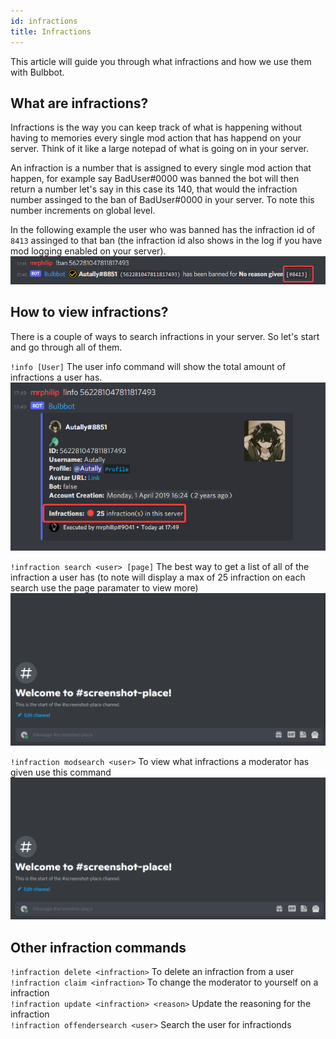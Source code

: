 ```yaml
---
id: infractions
title: Infractions
---
```


This article will guide you through what infractions and how we use them with Bulbbot.

## What are infractions?
Infractions is the way you can keep track of what is happening without having to memories every single mod action that has happend on your server. Think of it like a large notepad of what is going on in your server.

An infraction is a number that is assigned to every single mod action that happen, for example say BadUser#0000 was banned the bot will then return a number let's say in this case its 140, that would the infraction number assinged to the ban of BadUser#0000 in your server. To note this number increments on global level.

In the following example the user who was banned has the infraction id of `8413` assinged to that ban (the infraction id also shows in the log if you have mod logging enabled on your server).
![Showing a ban with the infraction id of 8413](./assets/ModeratingWithBulbbot/Infractions_Inf_Id.png)

## How to view infractions?
There is a couple of ways to search infractions in your server. So let's start and go through all of them.

`!info [User]` The user info command will show the total amount of infractions a user has.  
![Userinfo command with 25 infractions](./assets/ModeratingWithBulbbot/Infraction_Userinfo.png)

`!infraction search <user> [page]` The best way to get a list of all of the infraction a user has (to note will display a max of 25 infraction on each search use the page paramater to view more)
![Infraction search command](./assets/ModeratingWithBulbbot/Infraction_Search.gif)

`!infraction modsearch <user>` To view what infractions a moderator has given use this command
![Infraction mod search command](./assets/ModeratingWithBulbbot/Infraction_Modsearch.gif)

## Other infraction commands
`!infraction delete <infraction>` To delete an infraction from a user  
`!infraction claim <infraction>` To change the moderator to yourself on a infraction  
`!infraction update <infraction> <reason>` Update the reasoning for the infraction  
`!infraction offendersearch <user>` Search the user for infractionds  
